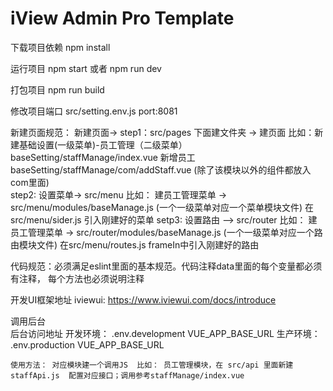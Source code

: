 # iView Admin Pro Template

下载项目依赖  npm install

运行项目 npm start 或者 npm run dev

打包项目 npm run build

修改项目端口 src/setting.env.js  port:8081


新建页面规范：
新建页面-> step1：src/pages 下面建文件夹 -> 建页面 比如：新建基础设置(一级菜单)-员工管理（二级菜单）  baseSetting/staffManage/index.vue 
                                                                            新增员工              baseSetting/staffManage/com/addStaff.vue
                                                                            (除了该模块以外的组件都放入com里面)         
step2:   设置菜单->  src/menu          比如： 建员工管理菜单 -> src/menu/modules/baseManage.js (一个一级菜单对应一个菜单模块文件)
                                            在src/menu/sider.js 引入刚建好的菜单
setp3:   设置路由 --> src/router       比如： 建员工管理菜单 -> src/router/modules/baseManage.js (一个一级菜单对应一个路由模块文件)
                                             在src/menu/routes.js  frameIn中引入刚建好的路由

代码规范：必须满足eslint里面的基本规范。代码注释data里面的每个变量都必须有注释， 每个方法也必须说明注释

开发UI框架地址  iviewui:  https://www.iviewui.com/docs/introduce

调用后台  
    后台访问地址 开发环境：  .env.development VUE_APP_BASE_URL
                 生产环境：  .env.production VUE_APP_BASE_URL

    使用方法： 对应模块建一个调用JS  比如： 员工管理模块，在 src/api 里面新建 staffApi.js  配置对应接口；调用参考staffManage/index.vue